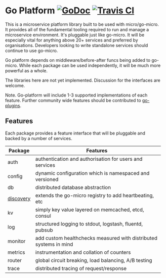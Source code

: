 # Go Platform [![GoDoc](https://godoc.org/github.com/micro/go-platform?status.svg)](https://godoc.org/github.com/micro/go-platform) [![Travis CI](https://travis-ci.org/micro/go-platform.svg?branch=master)](https://travis-ci.org/micro/go-platform)

This is a microservice platform library built to be used with micro/go-micro. 
It provides all of the fundamental tooling required to run and manage 
a microservice environment. It's pluggable just like go-micro. It will be 
especially vital for anything above 20+ services and preferred by 
organisations. Developers looking to write standalone services should 
continue to use go-micro. 

Go platform depends on middleware/before-after funcs being added to 
go-micro. While each package can be used independently, it will be 
much more powerful as a whole.

The libraries here are not yet implemented. Discussion for 
the interfaces are welcome.

Note. Go-platform will include 1-3 supported implementations of each feature. 
Further community wide features should be contributed to [go-plugins](https://github.com/micro/go-plugins).

## Features
Each package provides a feature interface that will be pluggable and backed by a 
number of services.

Package     |   Features
-------     |   ---------
auth        |   authentication and authorisation for users and services	
config      |   dynamic configuration which is namespaced and versioned
db          |   distributed database abstraction
[discovery](https://godoc.org/github.com/micro/go-platform/discovery)   |   extends the go-micro registry to add heartbeating, etc
kv          |   simply key value layered on memcached, etcd, consul 
log         |   structured logging to stdout, logstash, fluentd, pubsub
monitor     |   add custom healthchecks measured with distributed systems in mind
metrics     |   instrumentation and collation of counters
router      |   global circuit breaking, load balancing, A/B testing
trace       |   distributed tracing of request/response

